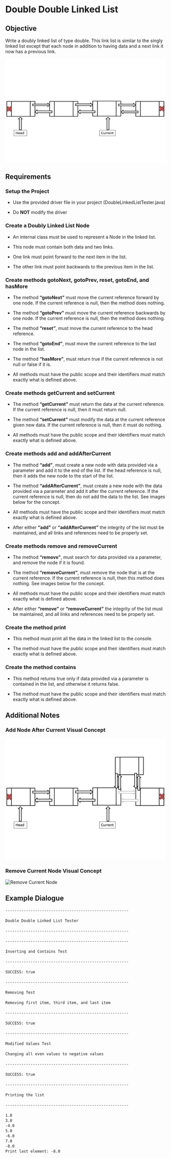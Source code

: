 # Double Double Linked List

## Objective

Write a doubly linked list of type double. This link list is similar to the singly linked list except that each node in addition to having data and a next link it now has a previous link.

![Linked List](Images/image.png)

## Requirements

### Setup the Project

- Use the provided driver file in your project (DoubleLinkedListTester.java)

- Do **NOT** modify the driver

### Create a Doubly Linked List Node

- An internal class must be used to represent a Node in the linked list.

- This node must contain both data and two links.

- One link must point forward to the next item in the list.

- The other link must point backwards to the previous item in the list.

### Create methods gotoNext, gotoPrev, reset, gotoEnd, and hasMore

- The method **“gotoNext”** must move the current reference forward by one node. If the current reference is null, then the method does nothing.

- The method **“gotoPrev”** must move the current reference backwards by one node. If the current reference is null, then the method does nothing.

- The method **“reset”**, must move the current reference to the head reference.

- The method **“gotoEnd”**, must move the current reference to the last node in the list.

- The method **“hasMore”**, must return true if the current reference is not null or false if it is.

- All methods must have the public scope and their identifiers must match exactly what is defined above.

### Create methods getCurrent and setCurrent

- The method **“getCurrent”** must return the data at the current reference. If the current reference is null, then it must return null.

- The method **“setCurrent”** must modify the data at the current reference given new data. If the current reference is null, then it must do nothing.

- All methods must have the public scope and their identifiers must match exactly what is defined above.

### Create methods add and addAfterCurrent

- The method **“add”**, must create a new node with data provided via a parameter and add it to the end of the list. If the head reference is null, then it adds the new node to the start of the list.

- The method **“addAfterCurrent”**, must create a new node with the data provided via a parameter and add it after the current reference. If the current reference is null, then do not add the data to the list. See images below for the concept.

- All methods must have the public scope and their identifiers must match exactly what is defined above.

- After either **“add”** or **“addAfterCurrent”** the integrity of the list must be maintained, and all links and references need to be properly set.

### Create methods remove and removeCurrent

- The method **“remove”**, must search for data provided via a parameter, and remove the node if it is found.

- The method **“removeCurrent”**, must remove the node that is at the current reference. If the current reference is null, then this method does nothing. See images below for the concept.

- All methods must have the public scope and their identifiers must match exactly what is defined above.

- After either **“remove”** or **“removeCurrent”** the integrity of the list must be maintained, and all links and references need to be properly set.

### Create the method print

- This method must print all the data in the linked list to the console.

- The method must have the public scope and their identifiers must match exactly what is defined above.

### Create the method contains

- This method returns true only if data provided via a parameter is contained in the list, and otherwise it returns false.

- The method must have the public scope and their identifiers must match exactly what is defined above.

## Additional Notes

### Add Node After Current Visual Concept

![Add Node After Current](Images/image2.png)

### Remove Current Node Visual Concept

![Remove Current Node](/Images/image3.png)

## Example Dialogue

```
------------------------------------------------------

Double Double Linked List Tester

------------------------------------------------------

------------------------------------------------------

Inserting and Contains Test

------------------------------------------------------

SUCCESS: true

------------------------------------------------------

Removing Test

Removing first item, third item, and last item

------------------------------------------------------

SUCCESS: true

------------------------------------------------------

Modified Values Test

Changing all even values to negative values

------------------------------------------------------

SUCCESS: true

------------------------------------------------------

Printing the list

------------------------------------------------------

1.0
3.0
-4.0
5.0
-6.0
7.0
-8.0
Print last element: -8.0
```
